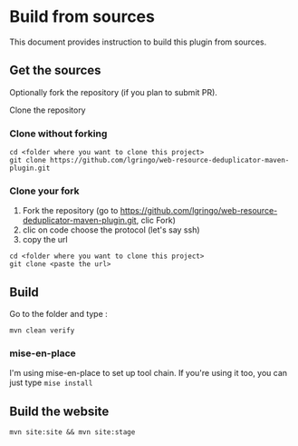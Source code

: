# Build from sources

This document provides instruction to build this plugin from sources.

## Get the sources

Optionally fork the repository (if you plan to submit PR).

Clone the repository

### Clone without forking

```shell]
cd <folder where you want to clone this project>
git clone https://github.com/lgringo/web-resource-deduplicator-maven-plugin.git
```

### Clone your fork

1. Fork the repository (go to https://github.com/lgringo/web-resource-deduplicator-maven-plugin.git, clic Fork)
2. clic on code choose the protocol (let's say ssh)
3. copy the url

```shell
cd <folder where you want to clone this project>
git clone <paste the url>
```

## Build

Go to the folder and type :

```shell
mvn clean verify
```

### mise-en-place

I'm using mise-en-place to set up tool chain. If you're using it too, you can just type ``mise install``

## Build the website

```shell
mvn site:site && mvn site:stage
```
